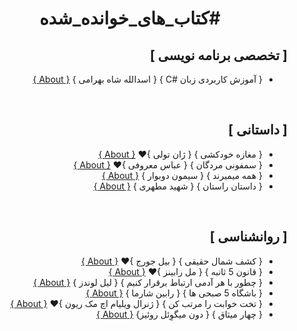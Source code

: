 <div dir="rtl">


  <!-- This Part Is Header-->
<div align="Center">
  <h1>
  #کتاب_های_خوانده_شده
  </h1>
</div>



<!-- This Part Is Body-->
<div>


  <!-- This Part Is Professional Book-->
 <div>
  <h2>    [ تخصصی برنامه نویسی ]  </h2>
   
<ul>
       <li>      { آموزش کاربردی زبان #C } { اسدالله شاه بهرامی }  <a href='https://www.adinehbook.com/gp/product/9644103556'>{ About }</a>      </li>
</ul>
</div>

  <br>
  
  <!-- This Part Is Story Book-->
  <div>
  <h2>    [ داستانی ]  </h2>
  
  <ul>
    <li>    { مغازه خودکشی } { ژان تولی }❤       <a href='https://taaghche.com/book/74406/%D9%85%D8%BA%D8%A7%D8%B2%D9%87-%D8%AE%D9%88%D8%AF%DA%A9%D8%B4%DB%8C'>{ About }</a>   </li>
    <li>    { سمفونی مردگان } { عباس معروفی }❤   <a href='https://taaghche.com/book/117073/%D8%B3%D9%85%D9%81%D9%88%D9%86%DB%8C-%D9%85%D8%B1%D8%AF%DA%AF%D8%A7%D9%86'>{ About }</a>  </li>
    <li>    { همه میمیرند } { سیمون دوبوار }    <a href='https://taaghche.com/book/22694/%D9%87%D9%85%D9%87-%D9%85%DB%8C-%D9%85%DB%8C%D8%B1%D9%86%D8%AF'>{ About }</a> </li>
    <li>    { داستان راستان } { شهید مطهری }  <a href='https://taaghche.com/book/57/%D8%AF%D8%A7%D8%B3%D8%AA%D8%A7%D9%86-%D8%B1%D8%A7%D8%B3%D8%AA%D8%A7%D9%86-%D8%AC%D9%84%D8%AF-%DB%B1'>{ About }</a> </li>
  </ul>
</div>

<br>

<!-- This Part Is Psychology Book-->
<div>
 <h2>    [ روانشناسی ]  </h2>
  <ul>
    <li>    { کشف شمال حقیقی } { بیل جورج }❤    <a href='https://taaghche.com/book/135473/%DA%A9%D8%B4%D9%81-%D8%B4%D9%85%D8%A7%D9%84-%D8%AD%D9%82%DB%8C%D9%82%DB%8C'>{ About }</a> </li>
    <li>    { قانون 5 ثانبه } { مل رابینز }❤   <a href='https://taaghche.com/book/39215/%D9%82%D8%A7%D9%86%D9%88%D9%86-5-%D8%AB%D8%A7%D9%86%DB%8C%D9%87'>{ About }</a> </li>
     <li>    { چطور با هر آدمی ارتباط برقرار کنیم } { لیل لوندز }    <a href='https://taaghche.com/book/54049/%DA%86%D8%B7%D9%88%D8%B1-%D8%A8%D8%A7-%D9%87%D8%B1-%D8%AC%D9%88%D8%B1-%D8%A2%D8%AF%D9%85%DB%8C-%D8%A7%D8%B1%D8%AA%D8%A8%D8%A7%D8%B7-%D8%A8%D8%B1%D9%82%D8%B1%D8%A7%D8%B1-%DA%A9%D9%86%DB%8C%D9%85%D8%9F'>{ About }</a> </li>
    <li>    { باشگاه 5 صبحی ها } { رابین شارما }    <a href='https://taaghche.com/book/188334/%D8%A8%D8%A7%D8%B4%DA%AF%D8%A7%D9%87-%DB%B5-%D8%B5%D8%A8%D8%AD%DB%8C-%D9%87%D8%A7'>{ About }</a> </li>
    <li>    { تخت خوابت را مرتب کن } { ژنرال ویلیام اچ مک ریون }❤    <a href='https://taaghche.com/book/78057/%D8%AA%D8%AE%D8%AA-%D8%AE%D9%88%D8%A7%D8%A8%D8%AA-%D8%B1%D8%A7-%D9%85%D8%B1%D8%AA%D8%A8-%DA%A9%D9%86'>{ About }</a> </li>
    <li>    { چهار میثاق } { دون میگوِئل روئیز}    <a href='https://taaghche.com/book/82694/%DA%86%D9%87%D8%A7%D8%B1-%D9%85%DB%8C%D8%AB%D8%A7%D9%82'>{ About }</a> </li>
  </ul>
  </div>
  
</div>

</div>
